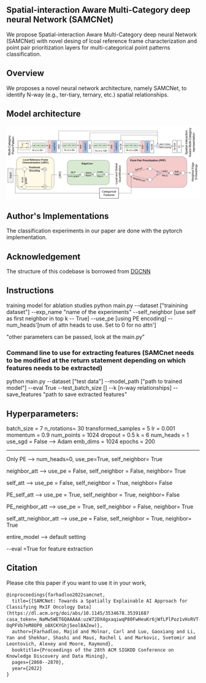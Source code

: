 
## Spatial-interaction Aware Multi-Category deep neural Network (SAMCNet)
We propose  Spatial-interaction Aware Multi-Category deep neural Network (SAMCNet) with novel desing of lcoal reference frame characterization and point pair prioritization layers for multi-categorical point patterns classification. 

## Overview
We proposes a novel neural network architecture, namely SAMCNet, to identify N-way (e.g., ter-tiary, ternary, etc.) spatial relationships.

## Model architecture

<img src='./SAMCNetArch.jpg' width=800>

## Author's Implementations

The classification experiments in our paper are done with the pytorch implementation.


## Acknowledgement
The structure of this codebase is borrowed from [DGCNN](https://github.com/WangYueFt/dgcnn)


## Instructions

training model for ablation studies
python main.py --dataset ["trainining dataset"] --exp_name "name of the experiments" --self_neighbor [use self as first neighbor in top k -- True] --use_pe [using PE encoding]
 --num_heads'[num of attn heads to use. Set to 0 for no attn'] 

"other parameters can be passed, look at the main.py" 

### Command line to use for extracting features (SAMCnet needs to be modified at the return statement depending on which features needs to be extracted)
python main.py --dataset ["test data"] --model_path ["path to trained model"] --eval True --test_batch_size [] --k [n-way relationships]  --save_features "path to save extracted features"


## Hyperparameters:
batch_size = 7
n_rotations= 30
transformed_samples = 5
lr = 0.001
momentum = 0.9
num_points = 1024
dropout = 0.5
k = 6
num_heads = 1
use_sgd = False --> Adam
emb_dims = 1024
epochs = 200

---------------------------------------------------------------------------
Only PE -->  num_heads=0, use_pe=True, self_neighbor= True

neighbor_att --> use_pe = False, self_neighbor = False, neighbor= True

self_att --> use_pe = False, self_neighbor = True, neighbor= False

PE_self_att --> use_pe = True, self_neighbor = True, neighbor= False

PE_neighbor_att -->  use_pe = True, self_neighbor = False, neighbor= True

self_att_neighbor_att --> use_pe = False, self_neighbor = True, neighbor= True

entire_model --> default setting

--eval =True for feature extraction


## Citation
Please cite this paper if you want to use it in your work,

    @inproceedings{farhadloo2022samcnet,
      title={[SAMCNet: Towards a Spatially Explainable AI Approach for Classifying MxIF Oncology Data](https://dl.acm.org/doi/abs/10.1145/3534678.3539168?casa_token=_NaMw5WET6QAAAAA:uzW72DX4gxaqiwqP80FwHeuKr6jWfLPlPoz1vHsRVT-OqPFVb7eM8OP0_oBXCKYGhj5eol8AZew)},
      author={Farhadloo, Majid and Molnar, Carl and Luo, Gaoxiang and Li, Yan and Shekhar, Shashi and Maus, Rachel L and Markovic, Svetomir and Leontovich, Alexey and Moore, Raymond},
      booktitle={Proceedings of the 28th ACM SIGKDD Conference on Knowledge Discovery and Data Mining},
      pages={2860--2870},
      year={2022}
    }
